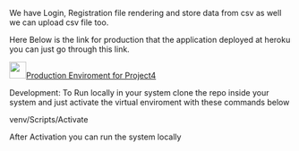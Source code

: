 We have Login, Registration file rendering and store data from csv as well we can upload csv file too.

Here Below is the link for production that the application deployed at heroku you can just go through this link.

[<img src="https://github.githubassets.com/images/modules/logos_page/GitHub-Mark.png" width="30"/>Production Enviroment for Project4](https://python-flask-project4.herokuapp.com/)


Development:
  To Run locally in your system clone the repo inside your system and just activate the virtual enviroment with these commands below
  
  venv/Scripts/Activate
  
  After Activation you can run the system locally 
